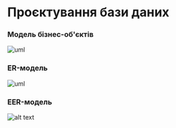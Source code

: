 # Проєктування бази даних


### Модель бізнес-об'єктів

![uml](http://www.plantuml.com/plantuml/proxy?cache=no&src=https://raw.githubusercontent.com/drewg3r/boar/master/src/uml/ER/be-model.puml)

### ER-модель

![uml](http://www.plantuml.com/plantuml/proxy?cache=no&src=https://raw.githubusercontent.com/drewg3r/boar/master/src/uml/ER/er-model.puml)

### EER-модель

![alt text](https://github.com/drewg3r/boar/blob/master/docs/images/EERDiagram.png?raw=true)
